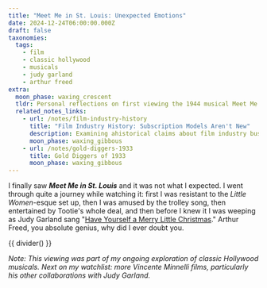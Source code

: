 ```yaml
---
title: "Meet Me in St. Louis: Unexpected Emotions"
date: 2024-12-24T06:00:00.000Z
draft: false
taxonomies:
  tags:
    - film
    - classic hollywood
    - musicals
    - judy garland
    - arthur freed
extra:
  moon_phase: waxing_crescent
  tldr: Personal reflections on first viewing the 1944 musical Meet Me in St. Louis and its surprisingly emotional impact.
  related_notes_links:
    - url: /notes/film-industry-history
      title: "Film Industry History: Subscription Models Aren't New"
      description: Examining ahistorical claims about film industry business models and quality standards.
      moon_phase: waxing_gibbous
    - url: /notes/gold-diggers-1933
      title: Gold Diggers of 1933
      moon_phase: waxing_gibbous
---
```


I finally saw ***Meet Me in St. Louis*** and it was not what I expected. I went through quite a journey while watching it: first I was resistant to the *Little Women*-esque set up, then I was amused by the trolley song, then entertained by Tootie's whole deal, and then before I knew it I was weeping as Judy Garland sang "[Have Yourself a Merry Little Christmas](https://youtu.be/Tt9L2uWFI4Y?si=-d-RVVwFrtWCpXFS)." Arthur Freed, you absolute genius, why did I ever doubt you. 


{{ divider() }}

*Note: This viewing was part of my ongoing exploration of classic Hollywood musicals. Next on my watchlist: more Vincente Minnelli films, particularly his other collaborations with Judy Garland.*
